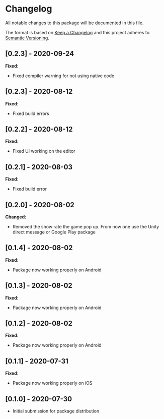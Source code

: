# Changelog
All notable changes to this package will be documented in this file.

The format is based on [Keep a Changelog](http://keepachangelog.com/en/1.0.0/)
and this project adheres to [Semantic Versioning](http://semver.org/spec/v2.0.0.html).

## [0.2.3] - 2020-09-24

**Fixed**:
- Fixed compiler warning for not using native code

## [0.2.3] - 2020-08-12

**Fixed**:
- Fixed build errors

## [0.2.2] - 2020-08-12

**Fixed**:
- Fixed UI working on the editor

## [0.2.1] - 2020-08-03

**Fixed**:
- Fixed build error

## [0.2.0] - 2020-08-02

**Changed**:
- Removed the show rate the game pop up. From now one use the Unity direct message or Google Play package

## [0.1.4] - 2020-08-02

**Fixed**:
- Package now working properly on Android

## [0.1.3] - 2020-08-02

**Fixed**:
- Package now working properly on Android

## [0.1.2] - 2020-08-02

**Fixed**:
- Package now working properly on Android

## [0.1.1] - 2020-07-31

**Fixed**:
- Package now working properly on iOS

## [0.1.0] - 2020-07-30

- Initial submission for package distribution
